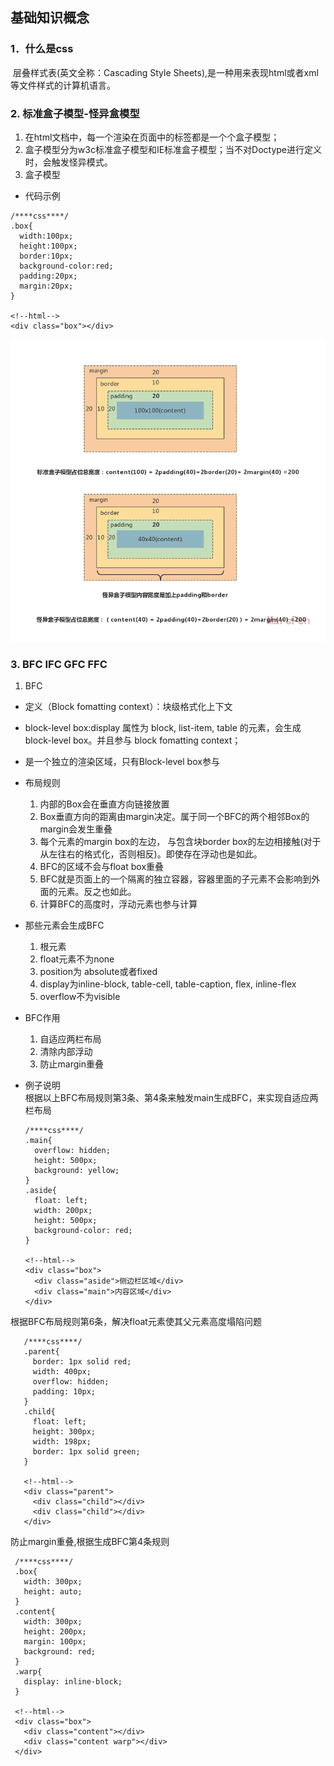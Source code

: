 ## 基础知识概念

### 1．什么是css
 &nbsp;层叠样式表(英文全称：Cascading Style Sheets),是一种用来表现html或者xml等文件样式的计算机语言。
### 2. 标准盒子模型-怪异盒模型
  1. 在html文档中，每一个渲染在页面中的标签都是一个个盒子模型；
  2. 盒子模型分为w3c标准盒子模型和IE标准盒子模型；当不对Doctype进行定义时，会触发怪异模式。
  3. 盒子模型
  - 代码示例
  ```
  /****css****/
  .box{
    width:100px;
    height:100px;
    border:10px;
    background-color:red;
    padding:20px;
    margin:20px;
  }

  <!--html-->
  <div class="box"></div>
  ```
  ![css盒子模型](https://github.com/MarsPen/-notes-summary/blob/master/images/css盒子模型.png "css盒子模型")
### 3. BFC IFC GFC FFC
1. BFC
  - 定义（Block fomatting context）：块级格式化上下文
  - block-level box:display 属性为 block, list-item, table 的元素，会生成 block-level box。并且参与 block fomatting context；
  - 是一个独立的渲染区域，只有Block-level box参与
  - 布局规则
    1. 内部的Box会在垂直方向链接放置
    2. Box垂直方向的距离由margin决定。属于同一个BFC的两个相邻Box的margin会发生重叠
    3. 每个元素的margin box的左边， 与包含块border box的左边相接触(对于从左往右的格式化，否则相反)。即使存在浮动也是如此。
    4. BFC的区域不会与float box重叠
    5. BFC就是页面上的一个隔离的独立容器，容器里面的子元素不会影响到外面的元素。反之也如此。
    6. 计算BFC的高度时，浮动元素也参与计算
  - 那些元素会生成BFC
    1. 根元素
    2. float元素不为none
    3. position为 absolute或者fixed
    4. display为inline-block, table-cell, table-caption, flex, inline-flex
    5. overflow不为visible
  - BFC作用
    1. 自适应两栏布局
    2. 清除内部浮动
    3. 防止margin重叠

  - 例子说明</br>
  根据以上BFC布局规则第3条、第4条来触发main生成BFC，来实现自适应两栏布局
      ```
      /****css****/
      .main{
        overflow: hidden;
        height: 500px;
        background: yellow;
      }
      .aside{
        float: left;
        width: 200px;
        height: 500px;
        background-color: red;
      }
      
      <!--html-->
      <div class="box">
        <div class="aside">侧边栏区域</div>
        <div class="main">内容区域</div>
      </div>
      ```
  根据BFC布局规则第6条，解决float元素使其父元素高度塌陷问题</br>
   ```
      /****css****/
      .parent{
        border: 1px solid red;
        width: 400px;
        overflow: hidden;
        padding: 10px;
      }
      .child{
        float: left;
        height: 300px;
        width: 198px;
        border: 1px solid green;
      }
      
      <!--html-->
      <div class="parent">
        <div class="child"></div>
        <div class="child"></div>
      </div>
   ```
  防止margin重叠,根据生成BFC第4条规则</br>
   ```
    /****css****/
    .box{
      width: 300px;
      height: auto;
    }
    .content{
      width: 300px;
      height: 200px;
      margin: 100px;
      background: red;
    }
    .warp{
      display: inline-block;
    }

    <!--html-->
    <div class="box">
      <div class="content"></div>
      <div class="content warp"></div>
    </div>
   ```

